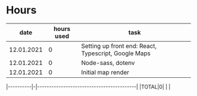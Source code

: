 # Hours

|    date  | hours used | task                                     |
|----------|------------|------------------------------------------|
|12.01.2021|0| Setting up front end: React, Typescript, Google Maps |
|12.01.2021|0| Node-sass, dotenv
|12.01.2021|0| Initial map render

|----------|-|------------------------------------------|
|TOTAL|0| |	|

